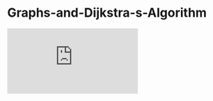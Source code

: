 # Graphs-and-Dijkstra-s-Algorithm

![alt tag](https://github.com/shayanraouf/Graphs-and-Dijkstra-s-Algorithm/blob/master/Dijkstras_Alg.pdf)
